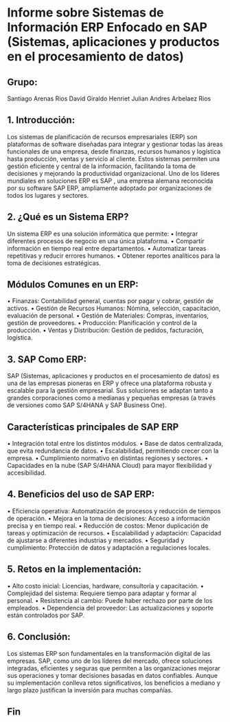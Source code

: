 # Informe sobre Sistemas de Información ERP Enfocado en SAP (Sistemas, aplicaciones y productos en el procesamiento de datos)

## Grupo: 
Santiago Arenas Rios
David Giraldo Henriet
Julian Andres Arbelaez Rios 

## 1. Introducción: 
Los sistemas de planificación de recursos empresariales (ERP) son plataformas de software diseñadas
para integrar y gestionar todas las áreas funcionales de una empresa, desde finanzas, recursos humanos
y logística hasta producción, ventas y servicio al cliente. Estos sistemas permiten una gestión eficiente
y central de la información, facilitando la toma de decisiones y mejorando la productividad
organizacional.
Uno de los líderes mundiales en soluciones ERP es SAP , una empresa alemana reconocida por su
software SAP ERP, ampliamente adoptado por organizaciones de todos los lugares y sectores. 

## 2. ¿Qué es un Sistema ERP?
Un sistema ERP es una solución informática que permite:
• Integrar diferentes procesos de negocio en una única plataforma.
• Compartir información en tiempo real entre departamentos.
• Automatizar tareas repetitivas y reducir errores humanos.
• Obtener reportes analíticos para la toma de decisiones estratégicas. 
## Módulos Comunes en un ERP:
• Finanzas: Contabilidad general, cuentas por pagar y cobrar, gestión de activos.
• Gestión de Recursos Humanos: Nómina, selección, capacitación, evaluación de personal.
• Gestión de Materiales: Compras, inventarios, gestión de proveedores.
• Producción: Planificación y control de la producción.
• Ventas y Distribución: Gestión de pedidos, facturación, logística.

## 3. SAP Como ERP:
SAP (Sistemas, aplicaciones y productos en el procesamiento de datos) es una de las empresas pioneras
en ERP y ofrece una plataforma robusta y escalable para la gestión empresarial. Sus soluciones se
adaptan tanto a grandes corporaciones como a medianas y pequeñas empresas (a través de versiones
como SAP S/4HANA y SAP Business One).
## Características principales de SAP ERP
• Integración total entre los distintos módulos.
• Base de datos centralizada, que evita redundancia de datos.
• Escalabilidad, permitiendo crecer con la empresa.
• Cumplimiento normativo en distintas regiones y sectores.
• Capacidades en la nube (SAP S/4HANA Cloud) para mayor flexibilidad y accesibilidad.

## 4. Beneficios del uso de SAP ERP:
• Eficiencia operativa: Automatización de procesos y reducción de tiempos de operación.
• Mejora en la toma de decisiones: Acceso a información precisa y en tiempo real.
• Reducción de costos: Menor duplicación de tareas y optimización de recursos.
• Escalabilidad y adaptación: Capacidad de ajustarse a diferentes industrias y mercados.
• Seguridad y cumplimiento: Protección de datos y adaptación a regulaciones locales.

## 5. Retos en la implementación: 
• Alto costo inicial: Licencias, hardware, consultoría y capacitación.
• Complejidad del sistema: Requiere tiempo para adaptar y formar al personal.
• Resistencia al cambio: Puede haber rechazo por parte de los empleados.
• Dependencia del proveedor: Las actualizaciones y soporte están controlados por SAP.

## 6. Conclusión: 
Los sistemas ERP son fundamentales en la transformación digital de las empresas. SAP, como uno de
los líderes del mercado, ofrece soluciones integradas, eficientes y seguras que permiten a las
organizaciones mejorar sus operaciones y tomar decisiones basadas en datos confiables. Aunque su
implementación conlleva retos significativos, los beneficios a mediano y largo plazo justifican la
inversión para muchas compañías.

## Fin 